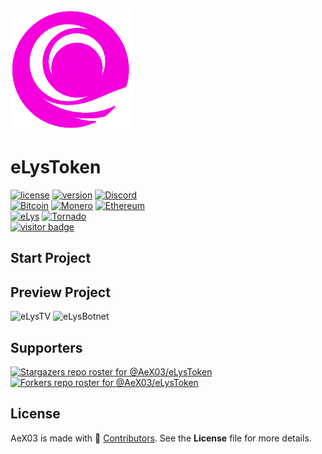![Banner](https://github.com/AeX03/eLysToken/blob/main/assets/images/eLysClToken.png)
# eLysToken
[![license](https://img.shields.io/badge/license-MIT-brightgreen.svg)](https://github.com/AeX03/eLysToken)
[![version](https://img.shields.io/badge/version-2.0-blue.svg)](https://github.com/AeX03/eLysToken)
[![Discord](https://img.shields.io/discord/979349329909264414?label=Discord&logo=Discord)](http://discord.gg/xpaxKBEx9t)
<br>
[![Bitcoin](https://img.shields.io/badge/Bitcoin-accepted%20payment-red)](https://img.shields.io/badge/-bc1qsa9hpku5un9uksf8eg6u6qrukyyvddu07e8kmj-lightgrey)
[![Monero](https://img.shields.io/badge/Monero-accepted%20payment-orange)](https://img.shields.io/badge/-8Bo121p2BE8YLN6RoXfggi5Vtjqn5TCvgChopRRRczKtgXLbbWyz6mfMXhteKa7MpJRuxiUtxTmZFZiD8upBL4PsLSf9BPQ-lightgrey)
[![Ethereum](https://img.shields.io/badge/Ethereum-accepted%20payment-blue)](https://img.shields.io/badge/-0x9E85b764DEb1988b9F722Bb292Bf88f2D090026D-lightgrey)
<br>
[![eLys](https://img.shields.io/badge/Site-eLys-pink.svg)](https://eLysiane.eu/)
[![Tornado](https://img.shields.io/badge/NOVA-Tornado%20Cash-brightgreen.svg)](https://img.shields.io/badge/-available%20/09/2022-lightgrey)
<br>
[![visitor badge](https://visitor-badge.laobi.icu/badge?page_id=AeX03.eLysToken&left_color=gray&right_color=purple&left_text=New%20Visitors%20Today)](https://github.com/AeX03)


## Start Project

## Preview Project
![eLysTV](https://github.com/AeX03/eLysToken/blob/main/assets/images/)
![eLysBotnet](https://github.com/AeX03/eLysToken/blob/main/assets/images/)

## Supporters
[![Stargazers repo roster for @AeX03/eLysToken](https://reporoster.com/stars/dark/AeX03/eLysToken)](https://github.com/AeX03/eLysToken/stargazers)
[![Forkers repo roster for @AeX03/eLysToken](https://reporoster.com/forks/dark/AeX03/eLysToken)](https://github.com/AeX03/eLysToken/network/members)

## License
AeX03 is made with 🖤 [Contributors](https://github.com/AeX03/eLysToken/graphs/contributors). See the **License** file for more details.
